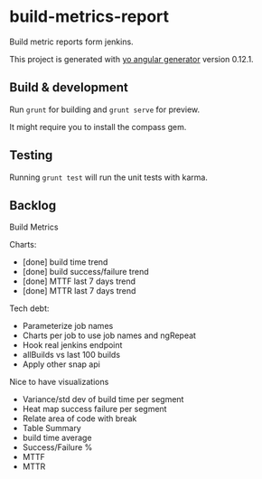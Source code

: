 # build-metrics-report

Build metric reports form jenkins.

This project is generated with [yo angular generator](https://github.com/yeoman/generator-angular)
version 0.12.1.

## Build & development


Run `grunt` for building and `grunt serve` for preview.

It might require you to install the compass gem.

## Testing

Running `grunt test` will run the unit tests with karma.


## Backlog

Build Metrics

Charts:
 - [done] build time trend
 - [done] build success/failure trend
 - [done] MTTF last 7 days trend
 - [done] MTTR last 7 days trend

 Tech debt:
  - Parameterize job names
  - Charts per job to use job names and ngRepeat
  - Hook real jenkins endpoint
  - allBuilds vs last 100 builds
  - Apply other snap api

Nice to have visualizations
 - Variance/std dev of build time per segment
 - Heat map success failure per segment
 - Relate area of code with break
 - Table Summary
  - build time average
  - Success/Failure %
  - MTTF
  - MTTR
